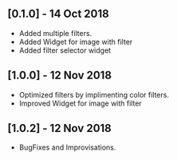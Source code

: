 ## [0.1.0] - 14 Oct 2018

* Added multiple filters.
* Added Widget for image with filter
* Added filter selector widget

## [1.0.0] - 12 Nov 2018

* Optimized filters by implimenting color filters.
* Improved Widget for image with filter

## [1.0.2] - 12 Nov 2018

* BugFixes and Improvisations.
